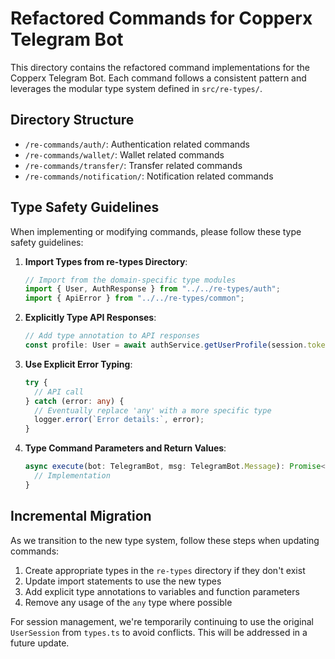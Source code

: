 # Refactored Commands for Copperx Telegram Bot

This directory contains the refactored command implementations for the Copperx Telegram Bot. Each command follows a consistent pattern and leverages the modular type system defined in `src/re-types/`.

## Directory Structure

- `/re-commands/auth/`: Authentication related commands
- `/re-commands/wallet/`: Wallet related commands
- `/re-commands/transfer/`: Transfer related commands
- `/re-commands/notification/`: Notification related commands

## Type Safety Guidelines

When implementing or modifying commands, please follow these type safety guidelines:

1. **Import Types from re-types Directory**:

   ```typescript
   // Import from the domain-specific type modules
   import { User, AuthResponse } from "../../re-types/auth";
   import { ApiError } from "../../re-types/common";
   ```

2. **Explicitly Type API Responses**:

   ```typescript
   // Add type annotation to API responses
   const profile: User = await authService.getUserProfile(session.token);
   ```

3. **Use Explicit Error Typing**:

   ```typescript
   try {
     // API call
   } catch (error: any) {
     // Eventually replace 'any' with a more specific type
     logger.error(`Error details:`, error);
   }
   ```

4. **Type Command Parameters and Return Values**:
   ```typescript
   async execute(bot: TelegramBot, msg: TelegramBot.Message): Promise<void> {
     // Implementation
   }
   ```

## Incremental Migration

As we transition to the new type system, follow these steps when updating commands:

1. Create appropriate types in the `re-types` directory if they don't exist
2. Update import statements to use the new types
3. Add explicit type annotations to variables and function parameters
4. Remove any usage of the `any` type where possible

For session management, we're temporarily continuing to use the original `UserSession` from `types.ts` to avoid conflicts. This will be addressed in a future update.
